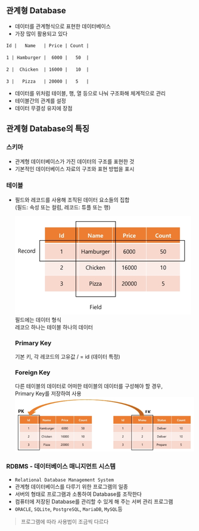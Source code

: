 ## 관계형 Database
- 데이터를 관계형식으로 표현한 데이터베이스
- 가장 많이 활용되고 있다

```
Id |   Name   | Price | Count |

1 | Hamburger |  6000 |   50  |

2 |  Chicken  | 16000 |   10  |

3 |   Pizza   | 20000 |   5   |
```
- 데이터를 위처럼 테이블, 행, 열 등으로 나눠 구조화해 체계적으로 관리
- 테이블간의 관계를 설정
- 데이터 무결성 유지에 장점

## 관계형 Database의 특징
### 스키마
- 관계형 데이터베이스가 가진 데이터의 구조를 표현한 것
- 기본적인 데이터베이스 자료의 구조와 표현 방법을 표시

### 테이블
- 필드와 레코드를 사용해 조직된 데이터 요소들의 집합  
  (필드: 속성 또는 컬럼, 레코드: 튜플 또는 행)

  ![field-record](Field_Record.jpg)
  필드에는 데이터 형식  
  레코으 하나는 테이블 하나의 데이터

  ### Primary Key
  기본 키, 각 레코드의 고유값 / = id (데이터 특정)

  ### Foreign Key  
  다른 테이블의 데이터로 어떠한 테이블의 데이터를 구성해야 할 경우,  
  Primary Key를 저장하여 사용
  ![FK-PK](PK-FK.jpg)



### RDBMS - 데이터베이스 매니지먼트 시스템
- `Relational Database Management System`
- 관계형 데이터베이스를 다루기 위한 프로그램의 일종
- 서버의 형태로 프로그램과 소통하여 Database를 조작한다
- 컴퓨터에 저장된 Database를 관리할 수 있게 해 주는 서버 관리 프로그램
- `ORACLE`, `SQLite`, `PostgreSQL`, `MariaDB`, `MySQL`등
>프로그램에 따라 사용법이 조금씩 다르다

